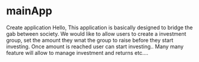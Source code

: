 # mainApp
Create application
Hello, This application is basically designed to bridge the gab between society. We would like to allow users to create a investment group, set the amount they wnat the group to raise before they start investing. Once amount is reached user can start investing.. Many many feature will allow to manage investment and returns etc....
